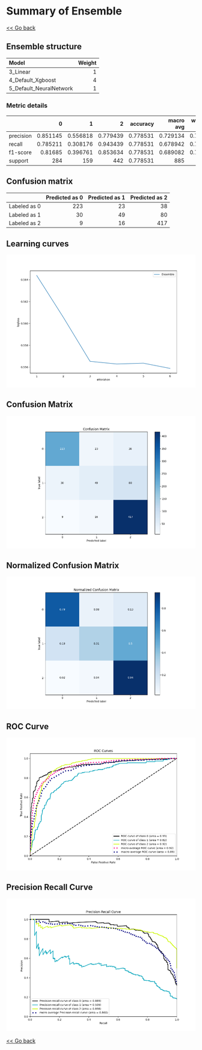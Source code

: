 # Summary of Ensemble

[<< Go back](../README.md)


## Ensemble structure
| Model                   |   Weight |
|:------------------------|---------:|
| 3_Linear                |        1 |
| 4_Default_Xgboost       |        4 |
| 5_Default_NeuralNetwork |        1 |

### Metric details
|           |          0 |          1 |          2 |   accuracy |   macro avg |   weighted avg |   logloss |
|:----------|-----------:|-----------:|-----------:|-----------:|------------:|---------------:|----------:|
| precision |   0.851145 |   0.556818 |   0.779439 |   0.778531 |    0.729134 |       0.762454 |   0.55588 |
| recall    |   0.785211 |   0.308176 |   0.943439 |   0.778531 |    0.678942 |       0.778531 |   0.55588 |
| f1-score  |   0.81685  |   0.396761 |   0.853634 |   0.778531 |    0.689082 |       0.759747 |   0.55588 |
| support   | 284        | 159        | 442        |   0.778531 |  885        |     885        |   0.55588 |


## Confusion matrix
|              |   Predicted as 0 |   Predicted as 1 |   Predicted as 2 |
|:-------------|-----------------:|-----------------:|-----------------:|
| Labeled as 0 |              223 |               23 |               38 |
| Labeled as 1 |               30 |               49 |               80 |
| Labeled as 2 |                9 |               16 |              417 |

## Learning curves
![Learning curves](learning_curves.png)
## Confusion Matrix

![Confusion Matrix](confusion_matrix.png)


## Normalized Confusion Matrix

![Normalized Confusion Matrix](confusion_matrix_normalized.png)


## ROC Curve

![ROC Curve](roc_curve.png)


## Precision Recall Curve

![Precision Recall Curve](precision_recall_curve.png)



[<< Go back](../README.md)
